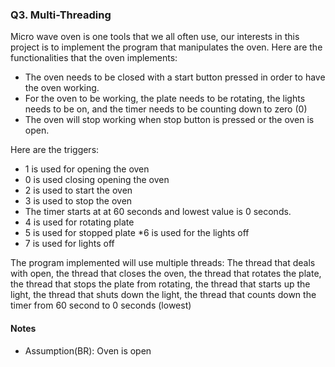 ### Q3. Multi-Threading

Micro wave oven is one tools that we all often use, our interests in this project is to implement the program that manipulates the oven. Here are the functionalities that the oven implements:
- The oven needs to be closed with a start button pressed in order to have the oven working.
- For the oven to be working, the plate needs to be rotating, the lights needs to be on, and the timer needs to be counting down to zero (0)
- The oven will stop working when stop button is pressed or the oven is open.

Here are the triggers:
* 1 is used for opening the oven
* 0 is used closing opening the oven
* 2 is used to start the oven
* 3 is used to stop the oven
* The timer starts at at 60 seconds and lowest value is 0 seconds.
* 4 is used for rotating plate
* 5 is used for stopped plate
*6 is used for the lights off
* 7 is used for lights off

The program implemented will use multiple threads:
The thread that deals with open, the thread that closes the oven, the thread that rotates the plate, the thread that stops the plate from rotating, the thread that starts up the light, the thread that shuts down the light, the thread that counts down the timer from 60 second to 0 seconds (lowest)

#### Notes
- Assumption(BR): Oven is open

